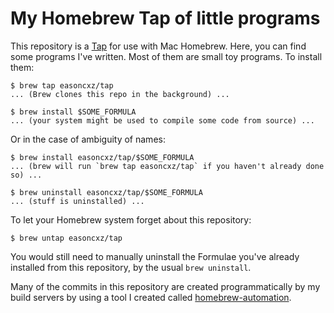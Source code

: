 My Homebrew Tap of little programs
==================================

This repository is a [Tap][tap] for use with Mac Homebrew. Here, you can
find some programs I've written. Most of them are small toy programs. To
install them:

    $ brew tap easoncxz/tap
    ... (Brew clones this repo in the background) ...
    
    $ brew install $SOME_FORMULA
    ... (your system might be used to compile some code from source) ...
    
Or in the case of ambiguity of names:

    $ brew install easoncxz/tap/$SOME_FORMULA
    ... (brew will run `brew tap easoncxz/tap` if you haven't already done so) ...
    
    $ brew uninstall easoncxz/tap/$SOME_FORMULA
    ... (stuff is uninstalled) ...
    
To let your Homebrew system forget about this repository:

    $ brew untap easoncxz/tap

You would still need to manually uninstall the Formulae you've already installed
from this repository, by the usual `brew uninstall`.

Many of the commits in this repository are created programmatically by my
build servers by using a tool I created called [homebrew-automation][auto].

[tap]: https://docs.brew.sh/Taps
[auto]: https://github.com/easoncxz/homebrew-automation
